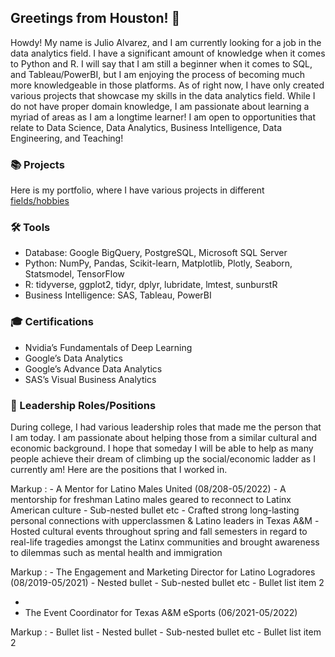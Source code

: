## Greetings from Houston! 👋

Howdy! My name is Julio Alvarez, and I am currently looking for a job in the data analytics field. I have a significant amount of knowledge when it comes to Python and R. I will say that I am still a beginner when it comes to SQL, and Tableau/PowerBI, but I am enjoying the process of becoming much more knowledgeable in those platforms. As of right now, I have only created various projects that showcase my skills in the data analytics field. While I do not have proper domain knowledge, I am passionate about learning a myriad of areas as I am a longtime learner! I am open to opportunities that relate to Data Science, Data Analytics, Business Intelligence, Data Engineering, and Teaching!

### 📚 Projects

Here is my portfolio, where I have various projects in different [fields/hobbies](https://github.com/July-to-me/Portfolio) 

### 🛠️ Tools

- Database: Google BigQuery, PostgreSQL, Microsoft SQL Server
- Python: NumPy, Pandas, Scikit-learn, Matplotlib, Plotly, Seaborn, Statsmodel, TensorFlow
- R: tidyverse, ggplot2, tidyr, dplyr, lubridate, lmtest, sunburstR
- Business Intelligence: SAS, Tableau, PowerBI


### 🎓 Certifications

- Nvidia’s Fundamentals of Deep Learning
- Google’s Data Analytics 
- Google’s Advance Data Analytics
- SAS’s Visual Business Analytics

### 🏫 Leadership Roles/Positions

During college, I had various leadership roles that made me the person that I am today. I am passionate about helping those from a similar cultural and economic background. I hope that someday I will be able to help as many people achieve their dream of climbing up the social/economic ladder as I currently am! Here are the positions that I worked in.

Markup : - A Mentor for Latino Males United (08/208-05/2022)
              - A mentorship for freshman Latino males geared to reconnect to Latinx American culture
                  - Sub-nested bullet etc
          - Crafted strong long-lasting personal connections with upperclassmen & Latino leaders in Texas A&M
          -Hosted cultural events throughout spring and fall semesters in regard to real-life tragedies amongst the Latinx communities and brought awareness to dilemmas such as mental health and immigration

 Markup : - The Engagement and Marketing Director for Latino Logradores (08/2019-05/2021)
              - Nested bullet
                  - Sub-nested bullet etc
          - Bullet list item 2 



- 
- The Event Coordinator for Texas A&M eSports (06/2021-05/2022)



 Markup : - Bullet list
              - Nested bullet
                  - Sub-nested bullet etc
          - Bullet list item 2 
